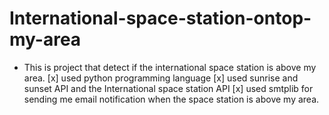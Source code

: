 # International-space-station-ontop-my-area

* This is project that detect if the international space station is above my area.
[x] used python programming language
[x] used sunrise and sunset API and the International space station API
[x] used  smtplib for sending me email notification when the space station is above my area. 
